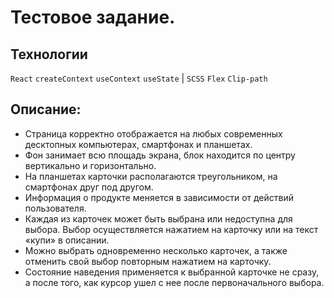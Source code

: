 # Тестовое задание.

## Технологии
`React` `createContext` `useContext` `useState` | `SCSS` `Flex` `Clip-path`
## Описание:

- Страница корректно отображается на любых современных десктопных компьютерах, смартфонах и планшетах.
- Фон занимает всю площадь экрана, блок находится по центру вертикально и горизонтально.
- На планшетах карточки располагаются треугольником, на смартфонах друг под другом.
- Информация о продукте меняется в зависимости от действий пользователя.
- Каждая из карточек может быть выбрана или недоступна для выбора. Выбор осуществляется нажатием на карточку или на текст «купи» в описании.
- Можно выбрать одновременно несколько карточек, а также отменить свой выбор повторным нажатием на карточку.
- Состояние наведения применяется к выбранной карточке не сразу, а после того, как курсор ушел с нее после первоначального выбора.
